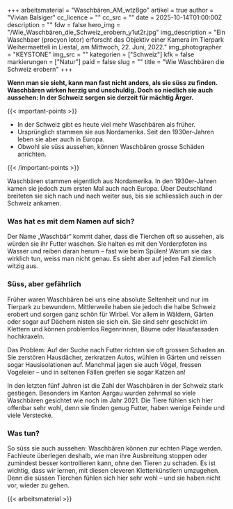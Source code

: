+++
arbeitsmaterial = "Waschbären_AM_wtz8go"
artikel = true
author = "Vivian Balsiger"
cc_licence = ""
cc_src = ""
date = 2025-10-14T01:00:00Z
description = ""
fdw = false
hero_img = "/Wie_Waschbären_die_Schweiz_erobern_y1ut2r.jpg"
img_description = "Ein Waschbaer (procyon lotor) erforscht das Objektiv einer Kamera im Tierpark Weihermaetteli in Liestal, am Mittwoch, 22. Juni, 2022."
img_photographer = "KEYSTONE"
img_src = ""
kategorien = ["Schweiz"]
kfk = false
markierungen = ["Natur"]
paid = false
slug = ""
title = "Wie Waschbären die Schweiz erobern"
+++

**Wenn man sie sieht, kann man fast nicht anders, als sie süss zu finden. Waschbären wirken herzig und unschuldig. Doch so niedlich sie auch aussehen: In der Schweiz sorgen sie derzeit für mächtig Ärger.**

{{< important-points >}}

<ul>

<li>In der Schweiz gibt es heute viel mehr Waschbären als früher.
</li>

<li>Ursprünglich stammen sie aus Nordamerika. Seit den 1930er-Jahren leben sie aber auch in Europa.
</li>

<li>Obwohl sie süss aussehen, können Waschbären grosse Schäden anrichten.
</li>

</ul>

{{< /important-points >}}

Waschbären stammen eigentlich aus Nordamerika. In den 1930er-Jahren kamen sie jedoch zum ersten Mal auch nach Europa. Über Deutschland breiteten sie sich nach und nach weiter aus, bis sie schliesslich auch in der Schweiz ankamen.

### Was hat es mit dem Namen auf sich?

Der Name „Waschbär“ kommt daher, dass die Tierchen oft so aussehen, als würden sie ihr Futter waschen. Sie halten es mit den Vorderpfoten ins Wasser und reiben daran herum – fast wie beim Spülen! Warum sie das wirklich tun, weiss man nicht genau. Es sieht aber auf jeden Fall ziemlich witzig aus.

### Süss, aber gefährlich

Früher waren Waschbären bei uns eine absolute Seltenheit und nur im Tierpark zu bewundern. Mittlerweile haben sie jedoch die halbe Schweiz erobert und sorgen ganz schön für Wirbel. Vor allem in Wäldern, Gärten oder sogar auf Dächern nisten sie sich ein. Sie sind sehr geschickt im Klettern und können problemlos Regenrinnen, Bäume oder Hausfassaden hochkraxeln.

Das Problem: Auf der Suche nach Futter richten sie oft grossen Schaden an. Sie zerstören Hausdächer, zerkratzen Autos, wühlen in Gärten und reissen sogar Hausisolationen auf. Manchmal jagen sie auch Vögel, fressen Vogeleier – und in seltenen Fällen greifen sie sogar Katzen an!

In den letzten fünf Jahren ist die Zahl der Waschbären in der Schweiz stark gestiegen. Besonders im Kanton Aargau wurden zehnmal so viele Waschbären gesichtet wie noch im Jahr 2021. Die Tiere fühlen sich hier offenbar sehr wohl, denn sie finden genug Futter, haben wenige Feinde und viele Verstecke.

### Was tun?

So süss sie auch aussehen: Waschbären können zur echten Plage werden. Fachleute überlegen deshalb, wie man ihre Ausbreitung stoppen oder zumindest besser kontrollieren kann, ohne den Tieren zu schaden. Es ist wichtig, dass wir lernen, mit diesen cleveren Kletterkünstlern umzugehen. Denn die süssen Tierchen fühlen sich hier sehr wohl – und sie haben nicht vor, wieder zu gehen.

{{< arbeitsmaterial >}}